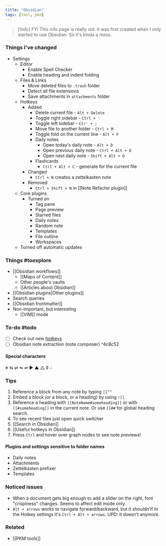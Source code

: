 ```yaml
---
title: "Obsidian"
tags: [tool, pkm]
---
```


> [!info] FYI
> This info page is really old. It was first created when I only started to use Obsidian. So it's kinda a mess.

### Things I've changed
- Settings
	- Editor
		- Enable Spell Checker
		- Enable heading and indent folding
	- Files & Links
		- Move deleted files to `.trash` folder
		- Detect all file extensions
		- Save attachments in `attachments` folder
	- Hotkeys
		- Added
			- Delete current file - `Alt + Delete`
			- Toggle right sidebar - `Ctrl + '`
			- Toggle left sidebar - `Ctr' + ;`
			- Move file to another folder - `Ctrl + M`
			- Toggle fold on the current line - `Alt + F`
			- Daily notes
				- Open today's daily note - `Alt + D`
				- Open previous daily note - `Ctrl + Alt + D`
				- Open next daily note - `Shift + Alt + D`
			- Flashcards
				- `Ctrl + Alt + C` - generate for the current file
		- Changed
			- `Ctrl + N` creates a zettelkasten note
		- Removed
			- `Ctrl + Shift + N` in [[Note Refactor plugin]]
	- Core plugins
		- Turned on
			- Tag pane
			- Page preview
			- Starred files
			- Daily notes
			- Random note
			- Templates
			- File outline
			- Workspaces
	- Turned off automatic updates

### Things #toexplore
- [[Obsidian workflows]]
	- [[Maps of Content]]
	- Other people's vaults
	- [[Articles about Obsidian]]
- [[Obsidian plugins|Other plugins]]
- Search queries
- [[Obsidian frontmatter]]
- Non-important, but interesting
	- [[VIM]] mode

### To-do #todo
- [ ] Check out new [hotkeys](https://forum.obsidian.md/t/obsidian-release-v0-12-0/16809)
- [ ] Obsidian note extraction (note composer) ^4c8c52

#### Special characters
※ ⇆ ⇄ ⇋ ⇌ ▶ ▲ △ ◊ ∴

### Tips
1. Reference a block from any note by typing `[[^^`
2. Embed a block (or a block, or a heading) by using `![[`
3. Reference a heading with `[[NoteName#someheading]]` or with `[[#someheading]]` in the current note. Or use `[[##` for global heading search.
3. To see recent files just open quick switcher
4. [[Search in Obsidian]]
5. [[Useful hotkeys in Obsidian]]
6. Press `Ctrl` and hover over graph nodes to see note previews!

#### Plugins and settings sensitive to folder names
- Daily notes
- Attachments
- Zettelkasten prefixer
- Templates

### Noticed issues
- When a document gets big enough to add a slider on the right, font "crispiness" changes. Seems to affect edit mode only.
- `Alt + arrows` works to navigate forward/backward, but it *shouldn't*! In the Hotkey settings it's `Ctrl + Alt + arrows`. UPD: it doesn't anymore.

### Related
- [[PKM tools]]
